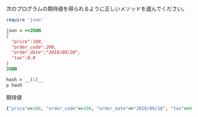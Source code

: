 次のプログラムの期待値を得られるように正しいメソッドを選んでください。

```ruby
require 'json'

json = <<JSON
{
  "price":100,
  "order_code":200,
  "order_date":"2018/09/20",
  "tax":0.8
}
JSON

hash = __(1)__
p hash
```

期待値

```ruby
{"price"=>100, "order_code"=>200, "order_date"=>"2018/09/20", "tax"=>0.8}
```
